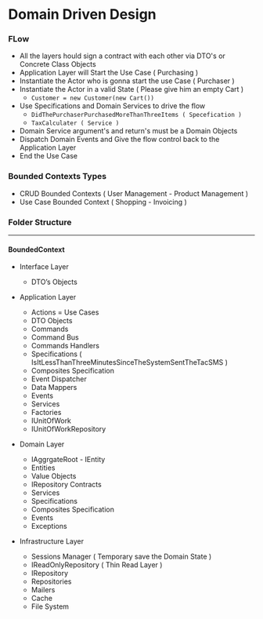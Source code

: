 # Domain Driven Design


### FLow ###
  * All the layers hould sign a contract with each other via DTO's or Concrete Class Objects
  * Application Layer will Start the Use Case ( Purchasing )
  * Instantiate the Actor who is gonna start the use Case ( Purchaser )
  * Instantiate the Actor in a valid State ( Please give him an empty Cart )
    * ``` Customer = new Customer(new Cart()) ```
  * Use Specifications and Domain Services to drive the flow 
    * ``` DidThePurchaserPurchasedMoreThanThreeItems ( Specefication ) ```
    * ``` TaxCalculater ( Service ) ```
  * Domain Service argument's and return's must be a Domain Objects
  * Dispatch Domain Events and Give the flow control back to the Application Layer
  * End the Use Case 

### Bounded Contexts Types ###
* CRUD Bounded Contexts ( User Management - Product Management )
* Use Case Bounded Context ( Shopping - Invoicing )

### Folder Structure ###
---------------
#### BoundedContext ####
* Interface Layer
  * DTO’s Objects
* Application Layer
  * Actions = Use Cases
  * DTO Objects
  * Commands
  * Command Bus
  * Commands Handlers
  * Specifications ( IsItLessThanThreeMinutesSinceTheSystemSentTheTacSMS )
  * Composites Specification
  * Event Dispatcher
  * Data Mappers
  * Events
  * Services
  * Factories 
  * IUnitOfWork
  * IUnitOfWorkRepository
 
* Domain Layer
  * IAggrgateRoot - IEntity
  * Entities
  * Value Objects
  * IRepository Contracts
  * Services
  * Specifications 
  * Composites Specification
  * Events
  * Exceptions 

* Infrastructure Layer
  * Sessions Manager ( Temporary save the Domain State )
  * IReadOnlyRepository ( Thin Read Layer )
  * IRepository
  * Repositories
  * Mailers 
  * Cache
  * File System 





